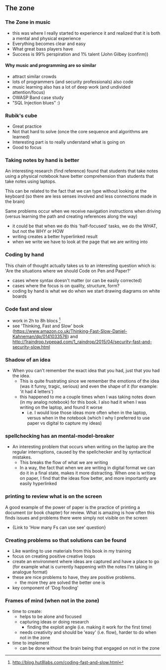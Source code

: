 ## The zone

### The Zone in music

- this was where I really started to experience it and realized that it is both a mental and physical experience
- Everything becomes clear and easy
- What great bass players have
- Success is 99% perspiration and 1% talent (John Gilbey (confirm))

#### Why music and programming are so similar

- attract similar crowds
- lots of programmers (and security professionals) also code
- music learning also has a lot of deep work (and undivided attention/focus)
- OWASP Band case study
 - "SQL Injection blues" :)

### Rubik's cube

- Great practice
- Not that hard to solve (once the core sequence and algorithms are learned)
- Interesting part is to really understand what is going on
- Good to focus

### Taking notes by hand is better

An interesting research (find reference) found that students that take notes using a physical notebook have better comprehension than students that take notes using laptops.

This can be related to the fact that we can type without looking at the keyboard (so there are less senses involved and less connections made in the brain)

Same problems occur when we receive navigation instructions when driving (versus learning the path and creating references along the way)

- it could be that when we do this 'half-focused' tasks, we do the WHAT, but not the WHY or HOW
- writing creates a better hyperlinked result
- when we write we have to look at the page that we are writing into

### Coding by hand

This chain of thought actually takes us to an interesting question which is: 'Are the situations where we should Code on Pen and Paper?'

- cases where syntax doesn't matter (or can be easily corrected)
- cases where the focus is on quality, structure, form?
- coding by hand is what we do when we start drawing diagrams on white boards

### Code fast and slow

  - work in 2h to 8h blocs [^hut8labs]
  - see 'Thinking, Fast and Slow' book (https://www.amazon.co.uk/Thinking-Fast-Slow-Daniel-Kahneman/dp/0141033576) and http://1raindrop.typepad.com/1_raindrop/2015/04/security-fast-and-security-slow.html

[^hut8labs]:  http://blog.hut8labs.com/coding-fast-and-slow.html

### Shadow of an idea

- When you can't remember the exact idea that you had, just that you had the idea.
  - This is quite frustrating since we remember the emotions of the idea (was it funny, tragic, serious) and even the shape  of it (for example: 'it had 4 letters')
  - this happened to me a couple times when I was taking notes down (in my analog notebook) for this book. I also had it when I was writing on the laptop, and found it worse
    - i.e. I would lose those ideas more often when in the laptop, versus when in the notebook (which I why I preferred to use paper vs digital to capture my ideas)

### spellchecking has an mental-model-breaker

- An interesting problem that occurs when writing on the laptop are the regular interruptions, caused by the spellchecker and by syntactical mistakes.
  - This breaks the flow of what we are writing
  - In a way, the fact that when we are writing in digital format we can do it in a final state, makes it more distracting. When one is writing on paper, I find that the ideas flow better, and more importantly are easily hyperlinked

### printing to review what is on the screen

A good example of the power of paper is the practice of printing a document (or book chapter) for review. What is amazing is how often this finds issues and problems there were simply not visible on the screen
  - {Link to 'How many Fs can use see' question}

### Creating problems so that solutions can be found

  - Like wanting to use materials from this book in my training
  - focus on creating positive creative loops
  - create an environment where ideas are captured and have a place to go (for example what is currently happening with the notes I'm taking in analogue format)
  - these are nice problems to have, they are positive problems.
    - the more they are solved the better one is
  - key component of 'Dog fooding'

### Frames of mind (when not in the zone)

 - time to create:
    - helps to be alone and focused
    - capturing ideas or doing research
      - finding the exploit angle (i.e. making it work for the first time)
    - needs creativity and should be 'easy' (i.e. flow), harder to do when not in the zone
 - time to implement
   - can be done without the brain being that engaged on not in the zone

